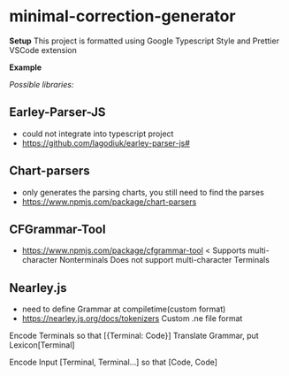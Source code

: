 # minimal-correction-generator

**Setup**
This project is formatted using Google Typescript Style and Prettier VSCode extension

**Example**

_Possible libraries:_

## Earley-Parser-JS

- could not integrate into typescript project
- https://github.com/lagodiuk/earley-parser-js#

## Chart-parsers

- only generates the parsing charts, you still need to find the parses
- https://www.npmjs.com/package/chart-parsers

## CFGrammar-Tool

- https://www.npmjs.com/package/cfgrammar-tool <
  Supports multi-character Nonterminals
  Does not support multi-character Terminals

## Nearley.js

- need to define Grammar at compiletime(custom format)
- https://nearley.js.org/docs/tokenizers
  Custom .ne file format

Encode Terminals so that
[{Terminal: Code}]
Translate Grammar, put Lexicon[Terminal]

Encode Input [Terminal, Terminal...] so that [Code, Code]
